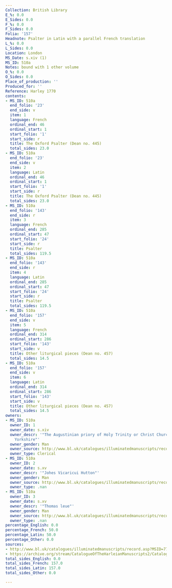 ```yaml
---
Collection: British Library
E_%: 0.0
E_Sides: 0.0
F_%: 0.0
F_Sides: 0.0
Folia: '157'
Headnote: Psalter in Latin with a parallel French translation
L_%: 0.0
L_Sides: 0.0
Location: London
MS_Date: s.xiv (1)
MS_ID: 510a
Notes: bound with 1 other volume
O_%: 0.0
O_Sides: 0.0
Place_of_production: ''
Produced_for: ''
Reference: Harley 1770
contents:
- MS_ID: 510a
  end_folio: '23'
  end_side: v
  item: 1
  language: French
  ordinal_end: 46
  ordinal_start: 1
  start_folio: '1'
  start_side: r
  title: The Oxford Psalter (Dean no. 445)
  total_sides: 23.0
- MS_ID: 510a
  end_folio: '23'
  end_side: v
  item: 2
  language: Latin
  ordinal_end: 46
  ordinal_start: 1
  start_folio: '1'
  start_side: r
  title: The Oxford Psalter (Dean no. 445)
  total_sides: 23.0
- MS_ID: 510a
  end_folio: '143'
  end_side: r
  item: 3
  language: French
  ordinal_end: 285
  ordinal_start: 47
  start_folio: '24'
  start_side: r
  title: Psalter
  total_sides: 119.5
- MS_ID: 510a
  end_folio: '143'
  end_side: r
  item: 4
  language: Latin
  ordinal_end: 285
  ordinal_start: 47
  start_folio: '24'
  start_side: r
  title: Psalter
  total_sides: 119.5
- MS_ID: 510a
  end_folio: '157'
  end_side: v
  item: 5
  language: French
  ordinal_end: 314
  ordinal_start: 286
  start_folio: '143'
  start_side: v
  title: Other liturgical pieces (Dean no. 457)
  total_sides: 14.5
- MS_ID: 510a
  end_folio: '157'
  end_side: v
  item: 6
  language: Latin
  ordinal_end: 314
  ordinal_start: 286
  start_folio: '143'
  start_side: v
  title: Other liturgical pieces (Dean no. 457)
  total_sides: 14.5
owners:
- MS_ID: 510a
  owner_ID: 1
  owner_date: s.xiv
  owner_descr: '"The Augustinian priory of Holy Trinity or Christ Church, Kirkham,
    Yorkshire"'
  owner_gender: Man
  owner_source: http://www.bl.uk/catalogues/illuminatedmanuscripts/record.asp?MSID=7706
  owner_type: Clerical
- MS_ID: 510a
  owner_ID: 2
  owner_date: s.xv
  owner_descr: '"Johes Vicaricui Hutton"'
  owner_gender: Man
  owner_source: http://www.bl.uk/catalogues/illuminatedmanuscripts/record.asp?MSID=7706
  owner_type: .nan
- MS_ID: 510a
  owner_ID: 3
  owner_date: s.xv
  owner_descr: '"Thomas leue"'
  owner_gender: Man
  owner_source: http://www.bl.uk/catalogues/illuminatedmanuscripts/record.asp?MSID=7706
  owner_type: .nan
percentage_English: 0.0
percentage_French: 50.0
percentage_Latin: 50.0
percentage_Other: 0.0
sources:
- http://www.bl.uk/catalogues/illuminatedmanuscripts/record.asp?MSID=7706&CollID=8&NStart=1770
- https://archive.org/stream/CatalogueOfTheHarleianManuscripts2/Catalogue_of_the_Harleian_Manuscripts_2#page/n238/mode/1up
total_sides_English: 0.0
total_sides_French: 157.0
total_sides_Latin: 157.0
total_sides_Other: 0.0

---
```

